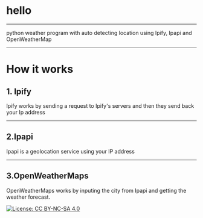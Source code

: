 <h1>hello</h1>
<hr />
<p>python weather program with auto detecting location using Ipify, Ipapi and OpenWeatherMap</p>
<hr />
<h1> How it works</h1>
<h2> 1. Ipify</h2>
<p>Ipify works by sending a request to Ipify's servers and then they send back your Ip address<p/>
<hr />
<h2> 2.Ipapi </h2>
<p>Ipapi is a geolocation service using your IP address</p>
<hr />
<h2>3.OpenWeatherMaps</h2>
<p> OpenWeatherMaps works by inputing the city from Ipapi and getting the weather forecast.</p>





[![License: CC BY-NC-SA 4.0](https://licensebuttons.net/l/by-nc-sa/4.0/80x15.png)](https://creativecommons.org/licenses/by-nc-sa/4.0/)
